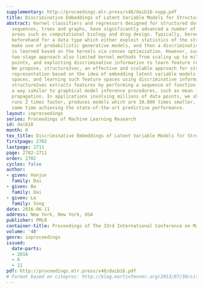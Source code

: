 ```yaml
---
supplementary: http://proceedings.mlr.press/v48/daib16-supp.pdf
title: Discriminative Embeddings of Latent Variable Models for Structured Data
abstract: Kernel classifiers and regressors designed for structured data, such as
  sequences, trees and graphs, have significantly advanced a number of interdisciplinary
  areas such as computational biology and drug design. Typically, kernels are designed
  beforehand for a data type which either exploit statistics of the structures or
  make use of probabilistic generative models, and then a discriminative classifier
  is learned based on the kernels via convex optimization. However, such an elegant
  two-stage approach also limited kernel methods from scaling up to millions of data
  points, and exploiting discriminative information to learn feature representations.
  We propose, structure2vec, an effective and scalable approach for structured data
  representation based on the idea of embedding latent variable models into feature
  spaces, and learning such feature spaces using discriminative information. Interestingly,
  structure2vec extracts features by performing a sequence of function mappings in
  a way similar to graphical model inference procedures, such as mean field and belief
  propagation. In applications involving millions of data points, we showed that structure2vec
  runs 2 times faster, produces models which are 10,000 times smaller, while at the
  same time achieving the state-of-the-art predictive performance.
layout: inproceedings
series: Proceedings of Machine Learning Research
id: daib16
month: 0
tex_title: Discriminative Embeddings of Latent Variable Models for Structured Data
firstpage: 2702
lastpage: 2711
page: 2702-2711
order: 2702
cycles: false
author:
- given: Hanjun
  family: Dai
- given: Bo
  family: Dai
- given: Le
  family: Song
date: 2016-06-11
address: New York, New York, USA
publisher: PMLR
container-title: Proceedings of The 33rd International Conference on Machine Learning
volume: '48'
genre: inproceedings
issued:
  date-parts:
  - 2016
  - 6
  - 11
pdf: http://proceedings.mlr.press/v48/daib16.pdf
# Format based on citeproc: http://blog.martinfenner.org/2013/07/30/citeproc-yaml-for-bibliographies/
---
```

